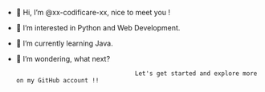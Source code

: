 - 👋 Hi, I’m @xx-codificare-xx, nice to meet you !
- 👀 I’m interested in Python and Web Development.
- 🌱 I’m currently learning Java.
- 💞️ I’m wondering, what next?

                                       Let's get started and explore more on my GitHub account !!

